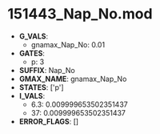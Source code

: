 # 151443_Nap_No.mod

- **G_VALS**:
  - gnamax_Nap_No: 0.01
- **GATES**:
  - p: 3
- **SUFFIX**: Nap_No
- **GMAX_NAME**: gnamax_Nap_No
- **STATES**: ['p']
- **I_VALS**:
  - 6.3: 0.009999653502351437
  - 37: 0.009999653502351437
- **ERROR_FLAGS**: []
